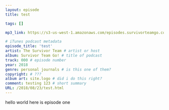 ```yaml
---
layout: episode
title: test

tags: []

mp3_link: https://s3-us-west-1.amazonaws.com/episodes.survivorteamgo.com/Episode+1.mp3

# iTunes podcast metadata
episode_title: 'test'
artist: The Survivor Team # artist or host
album: Survivor Team Go! # title of podcast
track: 000 # episode number
year: 2018
genre: personal journals # is this one of them?
copyright: # ???
album art: site.logo # did i do this right?
comment: testing 123 # short summary
URL: /2018/08/23/test.html
---
```


hello world
here is episode one